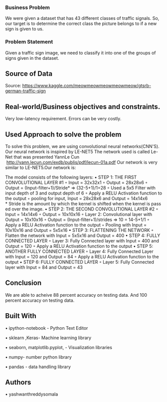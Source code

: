 ### Business Problem
We were given a dataset that has 43 different classes of traffic signals. So, our target is to determine the correct class the picture belongs to if a new sign is given to us.

### Problem Statement
Given a traffic sign image, we need to classify it into one of the groups of signs given in the dataset.

## Source of Data
Source: https://www.kaggle.com/meowmeowmeowmeowmeow/gtsrb-german-traffic-sign

## Real-world/Business objectives and constraints.
Very low-latency requirement. Errors can be very costly. 

## Used Approach to solve the problem

To solve this problem, we are using convolutional neural networks(CNN'S). Our neural network is inspired by LE-NET5
The network used is called Le-Net that was presented YannLe Cun  http://yann.lecun.com/exdb/publis/pdf/lecun-01a.pdf 
Our network is very similar to LE-NET5.Our network is:

The model consists of the following layers:
    • STEP 1: THE FIRST CONVOLUTIONAL LAYER #1
        ◦ Input = 32x32x1
        ◦ Output = 28x28x6
        ◦ Output = (Input-filter+1)/Stride* => (32-5+1)/1=28
        ◦ Used a 5x5 Filter with input depth of 3 and output depth of 6
        ◦ Apply a RELU Activation function to the output
        ◦ pooling for input, Input = 28x28x6 and Output = 14x14x6
* Stride is the amount by which the kernel is shifted when the kernel is passed over the image.
    • STEP 2: THE SECOND CONVOLUTIONAL LAYER #2
        ◦ Input = 14x14x6
        ◦ Output = 10x10x16
        ◦ Layer 2: Convolutional layer with Output = 10x10x16
        ◦ Output = (Input-filter+1)/strides => 10 = 14-5+1/1
        ◦ Apply a RELU Activation function to the output
        ◦ Pooling with Input = 10x10x16 and Output = 5x5x16
    • STEP 3: FLATTENING THE NETWORK
        ◦ Flatten the network with Input = 5x5x16 and Output = 400
    • STEP 4: FULLY CONNECTED LAYER
        ◦ Layer 3: Fully Connected layer with Input = 400 and Output = 120
        ◦ Apply a RELU Activation function to the output
    • STEP 5: ANOTHER FULLY CONNECTED LAYER
        ◦ Layer 4: Fully Connected Layer with Input = 120 and Output = 84
        ◦ Apply a RELU Activation function to the output
    • STEP 6: FULLY CONNECTED LAYER
        ◦ Layer 5: Fully Connected layer with Input = 84 and Output = 43

## Conclusion

We are able to acheive 88 percent accuracy on testing data. And 100 percent accuracy on testing data.


## Built With
• ipython-notebook - Python Text Editor

• sklearn ,Keras- Machine learning library

• seaborn, matplotlib.pyplot, - Visualization libraries

• numpy- number python library

• pandas - data handling library


## Authors
• yashwanthreddysomala
